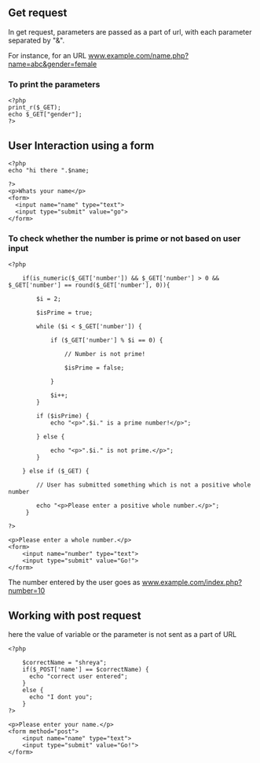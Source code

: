 ## Get request
In get request, parameters are passed as a part of url, with each parameter separated by "&".

For instance, for an URL
www.example.com/name.php?name=abc&gender=female

### To print the parameters
```
<?php
print_r($_GET);
echo $_GET["gender"];
?>
```
## User Interaction using a form
```
<?php
echo "hi there ".$name;

?>
<p>Whats your name</p>
<form>
  <input name="name" type="text">
  <input type="submit" value="go">
</form>
```

### To check whether the number is prime or not based on user input
```
<?php

    if(is_numeric($_GET['number']) && $_GET['number'] > 0 && $_GET['number'] == round($_GET['number'], 0)){
        
        $i = 2;
        
        $isPrime = true;
        
        while ($i < $_GET['number']) {
            
            if ($_GET['number'] % $i == 0) {
                
                // Number is not prime!
                
                $isPrime = false;
                
            }

            $i++;            
        }
        
        if ($isPrime) {            
            echo "<p>".$i." is a prime number!</p>";
            
        } else {
            
            echo "<p>".$i." is not prime.</p>";           
        }  
        
    } else if ($_GET) {
        
        // User has submitted something which is not a positive whole number
        
        echo "<p>Please enter a positive whole number.</p>";
     }

?>

<p>Please enter a whole number.</p>
<form>
    <input name="number" type="text">
    <input type="submit" value="Go!">    
</form>
```
The number entered by the user goes as www.example.com/index.php?number=10

## Working with post request
here the value of variable or the parameter is not sent as a part of URL

```
<?php
  
    $correctName = "shreya";
    if($_POST['name'] == $correctName) {
      echo "correct user entered";
    }
    else {
      echo "I dont you";
    }
?>

<p>Please enter your name.</p>
<form method="post">
    <input name="name" type="text">
    <input type="submit" value="Go!">    
</form>

```
